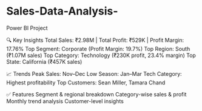 # Sales-Data-Analysis-
Power BI Project

🔍 Key Insights
Total Sales: ₹2.98M | Total Profit: ₹529K | Profit Margin: 17.76%
Top Segment: Corporate (Profit Margin: 19.7%)
Top Region: South (₹1.07M sales)
Top Category: Technology (₹230K profit, 23.4% margin)
Top State: California (₹457K sales)

📈 Trends
Peak Sales: Nov–Dec
Low Season: Jan–Mar
Tech Category: Highest profitability
Top Customers: Sean Miller, Tamara Chand

✅ Features
Segment & regional breakdown
Category-wise sales & profit
Monthly trend analysis
Customer-level insights

